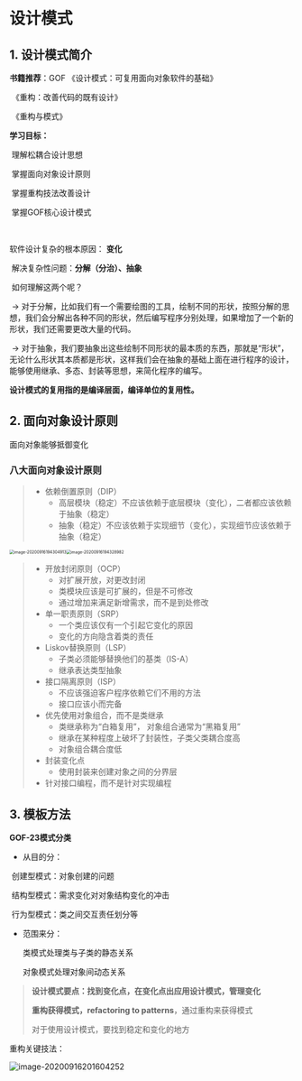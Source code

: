 # 设计模式

## 1. 设计模式简介

**书籍推荐**：GOF 《设计模式：可复用面向对象软件的基础》

​								《重构：改善代码的既有设计》

​								《重构与模式》

**学习目标：**

​		理解松耦合设计思想

​		掌握面向对象设计原则

​		掌握重构技法改善设计	

​		掌握GOF核心设计模式

​		

软件设计复杂的根本原因： **变化**

​		解决复杂性问题：**分解（分治）、抽象**

​		如何理解这两个呢？

​			-> 对于分解，比如我们有一个需要绘图的工具，绘制不同的形状，按照分解的思想，我们会分解出各种不同的形状，然后编写程序分别处理，如果增加了一个新的形状，我们还需要更改大量的代码。

​			-> 对于抽象，我们要抽象出这些绘制不同形状的最本质的东西，那就是“形状”， 无论什么形状其本质都是形状，这样我们会在抽象的基础上面在进行程序的设计，能够使用继承、多态、封装等思想，来简化程序的编写。

​			**设计模式的复用指的是编译层面，编译单位的复用性。**



## 2. 面向对象设计原则

面向对象能够抵御变化

### 八大面向对象设计原则

> - 依赖倒置原则（DIP）
>     - 高层模块（稳定）不应该依赖于底层模块（变化），二者都应该依赖于抽象（稳定）
>     - 抽象（稳定）不应该依赖于实现细节（变化），实现细节应该依赖于抽象（稳定） 

<img src="C:\Users\MengSansui\AppData\Roaming\Typora\typora-user-images\image-20200916194304913.png" alt="image-20200916194304913" style="zoom:50%;" /><img src="C:\Users\MengSansui\AppData\Roaming\Typora\typora-user-images\image-20200916194328982.png" alt="image-20200916194328982" style="zoom:50%;" />

> - 开放封闭原则（OCP）
>     - 对扩展开放，对更改封闭
>     - 类模块应该是可扩展的，但是不可修改
>     - 通过增加来满足新增需求，而不是到处修改
> - 单一职责原则（SRP）
>     - 一个类应该仅有一个引起它变化的原因
>     - 变化的方向隐含着类的责任
> - Liskov替换原则（LSP）
>     - 子类必须能够替换他们的基类（IS-A）
>     - 继承表达类型抽象
> - 接口隔离原则（ISP）
>     - 不应该强迫客户程序依赖它们不用的方法
>     - 接口应该小而完备
> - 优先使用对象组合，而不是类继承
>     - 类继承称为“白箱复用”， 对象组合通常为“黑箱复用”
>     - 继承在某种程度上破坏了封装性，子类父类耦合度高
>     - 对象组合耦合度低
> - 封装变化点
>     - 使用封装来创建对象之间的分界层
> - 针对接口编程，而不是针对实现编程



## 3. 模板方法

**GOF-23模式分类**

- 从目的分：

​		创建型模式：对象创建的问题

​		结构型模式：需求变化对对象结构变化的冲击

​		行为型模式：类之间交互责任划分等

- 范围来分：

    类模式处理类与子类的静态关系

    对象模式处理对象间动态关系



>  **设计模式要点：找到变化点，在变化点出应用设计模式，管理变化**
>
>  **重构获得模式，refactoring to patterns**，通过重构来获得模式
>
> 对于使用设计模式，要找到稳定和变化的地方



重构关键技法：

![image-20200916201604252](C:\Users\MengSansui\AppData\Roaming\Typora\typora-user-images\image-20200916201604252.png)